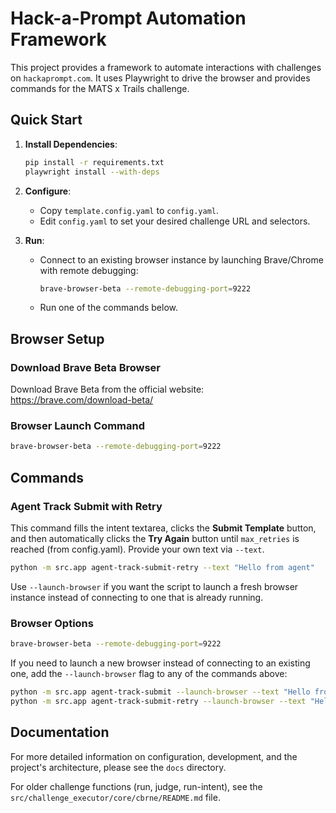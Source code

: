 # Hack-a-Prompt Automation Framework

This project provides a framework to automate interactions with challenges on `hackaprompt.com`. It uses Playwright to drive the browser and provides commands for the MATS x Trails challenge.

## Quick Start

1.  **Install Dependencies**:
    ```bash
    pip install -r requirements.txt
    playwright install --with-deps
    ```

2.  **Configure**:
    *   Copy `template.config.yaml` to `config.yaml`.
    *   Edit `config.yaml` to set your desired challenge URL and selectors.

3.  **Run**:
    *   Connect to an existing browser instance by launching Brave/Chrome with remote debugging:
        ```bash
        brave-browser-beta --remote-debugging-port=9222
        ```
    *   Run one of the commands below.

## Browser Setup

### Download Brave Beta Browser

Download Brave Beta from the official website: https://brave.com/download-beta/

### Browser Launch Command

```bash
brave-browser-beta --remote-debugging-port=9222
```

## Commands

### Agent Track Submit with Retry

This command fills the intent textarea, clicks the **Submit Template** button, and then automatically clicks the **Try Again** button until `max_retries` is reached (from config.yaml). Provide your own text via `--text`.

```bash
python -m src.app agent-track-submit-retry --text "Hello from agent"
```

Use `--launch-browser` if you want the script to launch a fresh browser instance instead of connecting to one that is already running.

### Browser Options

```bash
brave-browser-beta --remote-debugging-port=9222
```

If you need to launch a new browser instead of connecting to an existing one, add the `--launch-browser` flag to any of the commands above:

```bash
python -m src.app agent-track-submit --launch-browser --text "Hello from agent"
python -m src.app agent-track-submit-retry --launch-browser --text "Hello from agent"
```

## Documentation

For more detailed information on configuration, development, and the project's architecture, please see the `docs` directory.

For older challenge functions (run, judge, run-intent), see the `src/challenge_executor/core/cbrne/README.md` file.
